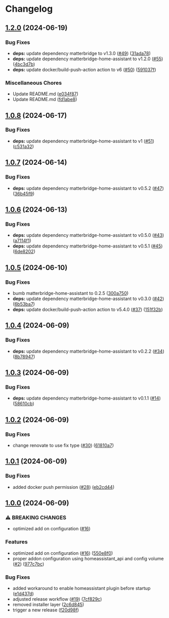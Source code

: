 # Changelog

## [1.2.0](https://github.com/t0bst4r/matterbridge-home-assistant-addon/compare/v1.0.8...v1.2.0) (2024-06-19)


### Bug Fixes

* **deps:** update dependency matterbridge to v1.3.0 ([#49](https://github.com/t0bst4r/matterbridge-home-assistant-addon/issues/49)) ([31ada78](https://github.com/t0bst4r/matterbridge-home-assistant-addon/commit/31ada7833d4c09806212d27a5b72e5c3ded3df6d))
* **deps:** update dependency matterbridge-home-assistant to v1.2.0 ([#55](https://github.com/t0bst4r/matterbridge-home-assistant-addon/issues/55)) ([4bc3d7b](https://github.com/t0bst4r/matterbridge-home-assistant-addon/commit/4bc3d7b01dc5f2a5394929a139c2c7aefeda4c46))
* **deps:** update docker/build-push-action action to v6 ([#50](https://github.com/t0bst4r/matterbridge-home-assistant-addon/issues/50)) ([591037f](https://github.com/t0bst4r/matterbridge-home-assistant-addon/commit/591037fcd7fcc18e66132a9090fc08d8e2bc4179))


### Miscellaneous Chores

* Update README.md ([e034f87](https://github.com/t0bst4r/matterbridge-home-assistant-addon/commit/e034f87b030af932305a330215e224c219844c08))
* Update README.md ([fd1abe8](https://github.com/t0bst4r/matterbridge-home-assistant-addon/commit/fd1abe8994ea65391eb6ca49c4b3540fead7a4b7))

## [1.0.8](https://github.com/t0bst4r/matterbridge-home-assistant-addon/compare/v1.0.7...v1.0.8) (2024-06-17)


### Bug Fixes

* **deps:** update dependency matterbridge-home-assistant to v1 ([#51](https://github.com/t0bst4r/matterbridge-home-assistant-addon/issues/51)) ([c531a32](https://github.com/t0bst4r/matterbridge-home-assistant-addon/commit/c531a3239081ed13f4125892bc93ee4dc374246e))

## [1.0.7](https://github.com/t0bst4r/matterbridge-home-assistant-addon/compare/v1.0.6...v1.0.7) (2024-06-14)


### Bug Fixes

* **deps:** update dependency matterbridge-home-assistant to v0.5.2 ([#47](https://github.com/t0bst4r/matterbridge-home-assistant-addon/issues/47)) ([36b45f9](https://github.com/t0bst4r/matterbridge-home-assistant-addon/commit/36b45f935b89b9ff27438054e22cdcf53018b5e4))

## [1.0.6](https://github.com/t0bst4r/matterbridge-home-assistant-addon/compare/v1.0.5...v1.0.6) (2024-06-13)


### Bug Fixes

* **deps:** update dependency matterbridge-home-assistant to v0.5.0 ([#43](https://github.com/t0bst4r/matterbridge-home-assistant-addon/issues/43)) ([a7114f1](https://github.com/t0bst4r/matterbridge-home-assistant-addon/commit/a7114f141468aed2b820c73b047fa8ad4488393c))
* **deps:** update dependency matterbridge-home-assistant to v0.5.1 ([#45](https://github.com/t0bst4r/matterbridge-home-assistant-addon/issues/45)) ([6de8202](https://github.com/t0bst4r/matterbridge-home-assistant-addon/commit/6de820290c601b6e7ba4ad82b0d0bd7074da328e))

## [1.0.5](https://github.com/t0bst4r/matterbridge-home-assistant-addon/compare/v1.0.4...v1.0.5) (2024-06-10)


### Bug Fixes

* bumb matterbridge-home-assistant to 0.2.5 ([300a750](https://github.com/t0bst4r/matterbridge-home-assistant-addon/commit/300a7508b53207de05c54287d7b876e25ebfc31b))
* **deps:** update dependency matterbridge-home-assistant to v0.3.0 ([#42](https://github.com/t0bst4r/matterbridge-home-assistant-addon/issues/42)) ([6b53ba7](https://github.com/t0bst4r/matterbridge-home-assistant-addon/commit/6b53ba79f1eeeac05a662c6d00856602b3b09623))
* **deps:** update docker/build-push-action action to v5.4.0 ([#37](https://github.com/t0bst4r/matterbridge-home-assistant-addon/issues/37)) ([151f32b](https://github.com/t0bst4r/matterbridge-home-assistant-addon/commit/151f32b836129b4bc0c620609afb417cb2078a13))

## [1.0.4](https://github.com/t0bst4r/matterbridge-home-assistant-addon/compare/v1.0.3...v1.0.4) (2024-06-09)


### Bug Fixes

* **deps:** update dependency matterbridge-home-assistant to v0.2.2 ([#34](https://github.com/t0bst4r/matterbridge-home-assistant-addon/issues/34)) ([8b78947](https://github.com/t0bst4r/matterbridge-home-assistant-addon/commit/8b78947c873a5ed18dd750abbaf4baf22de95a32))

## [1.0.3](https://github.com/t0bst4r/matterbridge-home-assistant-addon/compare/v1.0.2...v1.0.3) (2024-06-09)


### Bug Fixes

* **deps:** update dependency matterbridge-home-assistant to v0.1.1 ([#14](https://github.com/t0bst4r/matterbridge-home-assistant-addon/issues/14)) ([58610cb](https://github.com/t0bst4r/matterbridge-home-assistant-addon/commit/58610cba972da0b488932a8e7448ebc05c27014f))

## [1.0.2](https://github.com/t0bst4r/matterbridge-home-assistant-addon/compare/v1.0.1...v1.0.2) (2024-06-09)


### Bug Fixes

* change renovate to use fix type ([#30](https://github.com/t0bst4r/matterbridge-home-assistant-addon/issues/30)) ([61810a7](https://github.com/t0bst4r/matterbridge-home-assistant-addon/commit/61810a77a904c8d399f82aa9f1d183bab7df6c61))

## [1.0.1](https://github.com/t0bst4r/matterbridge-home-assistant-addon/compare/v1.0.0...v1.0.1) (2024-06-09)


### Bug Fixes

* added docker push permission ([#28](https://github.com/t0bst4r/matterbridge-home-assistant-addon/issues/28)) ([eb2cd44](https://github.com/t0bst4r/matterbridge-home-assistant-addon/commit/eb2cd442a2b03e3fd40bdb10f37338c0715738ad))

## [1.0.0](https://github.com/t0bst4r/matterbridge-home-assistant-addon/compare/v0.1.0...v1.0.0) (2024-06-09)


### ⚠ BREAKING CHANGES

* optimized add on configuration ([#16](https://github.com/t0bst4r/matterbridge-home-assistant-addon/issues/16))

### Features

* optimized add on configuration ([#16](https://github.com/t0bst4r/matterbridge-home-assistant-addon/issues/16)) ([550e8f0](https://github.com/t0bst4r/matterbridge-home-assistant-addon/commit/550e8f082b35790dd66edecc4ea49f9a3ad94b98))
* proper addon configuration using homeassistant_api and config volume ([#2](https://github.com/t0bst4r/matterbridge-home-assistant-addon/issues/2)) ([977c7bc](https://github.com/t0bst4r/matterbridge-home-assistant-addon/commit/977c7bc7c453bb4694c7b849981eeb3cf3544bd7))


### Bug Fixes

* added workaround to enable homeassistant plugin before startup ([e1d437d](https://github.com/t0bst4r/matterbridge-home-assistant-addon/commit/e1d437df08eb0a6656409134e0a22b66f756d978))
* adjusted release workflow ([#19](https://github.com/t0bst4r/matterbridge-home-assistant-addon/issues/19)) ([7cf829c](https://github.com/t0bst4r/matterbridge-home-assistant-addon/commit/7cf829cff21848bb03a3d94f76754e7848fa3d25))
* removed installer layer ([2c6d845](https://github.com/t0bst4r/matterbridge-home-assistant-addon/commit/2c6d8452c8b82d8e3615f0c4f3c06e4e80ca5446))
* trigger a new release ([f20d98f](https://github.com/t0bst4r/matterbridge-home-assistant-addon/commit/f20d98fb69453d7183fb3eda28fc458ad25f0073))
